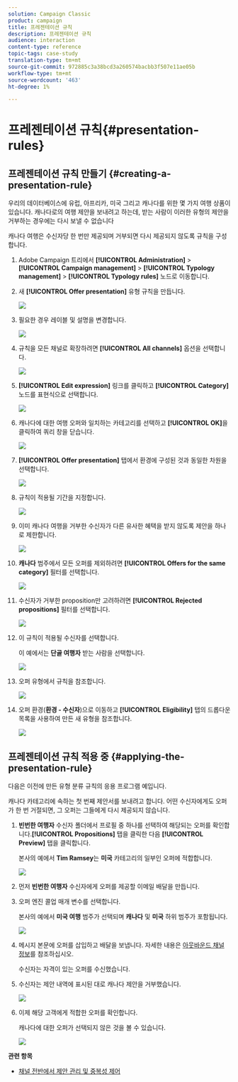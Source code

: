 ```yaml
---
solution: Campaign Classic
product: campaign
title: 프레젠테이션 규칙
description: 프레젠테이션 규칙
audience: interaction
content-type: reference
topic-tags: case-study
translation-type: tm+mt
source-git-commit: 972885c3a38bcd3a260574bacbb3f507e11ae05b
workflow-type: tm+mt
source-wordcount: '463'
ht-degree: 1%

---
```



# 프레젠테이션 규칙{#presentation-rules}

## 프레젠테이션 규칙 만들기 {#creating-a-presentation-rule}

우리의 데이터베이스에 유럽, 아프리카, 미국 그리고 캐나다를 위한 몇 가지 여행 상품이 있습니다. 캐나다로의 여행 제안을 보내려고 하는데, 받는 사람이 이러한 유형의 제안을 거부하는 경우에는 다시 보낼 수 없습니다

캐나다 여행은 수신자당 한 번만 제공되며 거부되면 다시 제공되지 않도록 규칙을 구성합니다.

1. Adobe Campaign 트리에서 **[!UICONTROL Administration]** > **[!UICONTROL Campaign management]** > **[!UICONTROL Typology management]** > **[!UICONTROL Typology rules]** 노드로 이동합니다.
1. 새 **[!UICONTROL Offer presentation]** 유형 규칙을 만듭니다.

   ![](assets/offer_typology_example_001.png)

1. 필요한 경우 레이블 및 설명을 변경합니다.

   ![](assets/offer_typology_example_002.png)

1. 규칙을 모든 채널로 확장하려면 **[!UICONTROL All channels]** 옵션을 선택합니다.

   ![](assets/offer_typology_example_003.png)

1. **[!UICONTROL Edit expression]** 링크를 클릭하고 **[!UICONTROL Category]** 노드를 표현식으로 선택합니다.

   ![](assets/offer_typology_example_004.png)

1. 캐나다에 대한 여행 오퍼와 일치하는 카테고리를 선택하고 **[!UICONTROL OK]**&#x200B;을 클릭하여 쿼리 창을 닫습니다.

   ![](assets/offer_typology_example_005.png)

1. **[!UICONTROL Offer presentation]** 탭에서 환경에 구성된 것과 동일한 차원을 선택합니다.

   ![](assets/offer_typology_example_006.png)

1. 규칙이 적용될 기간을 지정합니다.

   ![](assets/offer_typology_example_007.png)

1. 이미 캐나다 여행을 거부한 수신자가 다른 유사한 혜택을 받지 않도록 제안을 하나로 제한합니다.

   ![](assets/offer_typology_example_008.png)

1. **캐나다** 범주에서 모든 오퍼를 제외하려면 **[!UICONTROL Offers for the same category]** 필터를 선택합니다.

   ![](assets/offer_typology_example_020.png)

1. 수신자가 거부한 proposition만 고려하려면 **[!UICONTROL Rejected propositions]** 필터를 선택합니다.

   ![](assets/offer_typology_example_021.png)

1. 이 규칙이 적용될 수신자를 선택합니다.

   이 예에서는 **단골 여행자** 받는 사람을 선택합니다.

   ![](assets/offer_typology_example_009.png)

1. 오퍼 유형에서 규칙을 참조합니다.

   ![](assets/offer_typology_example_013.png)

1. 오퍼 환경(**환경 - 수신자**)으로 이동하고 **[!UICONTROL Eligibility]** 탭의 드롭다운 목록을 사용하여 만든 새 유형을 참조합니다.

   ![](assets/offer_typology_example_014.png)

## 프레젠테이션 규칙 적용 중 {#applying-the-presentation-rule}

다음은 이전에 만든 유형 분류 규칙의 응용 프로그램 예입니다.

캐나다 카테고리에 속하는 첫 번째 제안서를 보내려고 합니다. 어떤 수신자에게도 오퍼가 한 번 거절되면, 그 오퍼는 그들에게 다시 제공되지 않습니다.

1. **빈번한 여행자** 수신자 폴더에서 프로필 중 하나를 선택하여 해당되는 오퍼를 확인합니다.**[!UICONTROL Propositions]** 탭을 클릭한 다음 **[!UICONTROL Preview]** 탭을 클릭합니다.

   본사의 예에서 **Tim Ramsey**&#x200B;는 **미국** 카테고리의 일부인 오퍼에 적합합니다.

   ![](assets/offer_typology_example_015.png)

1. 먼저 **빈번한 여행자** 수신자에게 오퍼를 제공할 이메일 배달을 만듭니다.
1. 오퍼 엔진 콜업 매개 변수를 선택합니다.

   본사의 예에서 **미국 여행** 범주가 선택되며 **캐나다** 및 **미국** 하위 범주가 포함됩니다.

   ![](assets/offer_typology_example_016.png)

1. 메시지 본문에 오퍼를 삽입하고 배달을 보냅니다. 자세한 내용은 [아웃바운드 채널 정보](../../interaction/using/about-outbound-channels.md)를 참조하십시오.

   수신자는 자격이 있는 오퍼를 수신했습니다.

1. 수신자는 제안 내역에 표시된 대로 캐나다 제안을 거부했습니다.

   ![](assets/offer_typology_example_018.png)

1. 이제 해당 고객에게 적합한 오퍼를 확인합니다.

   캐나다에 대한 오퍼가 선택되지 않은 것을 볼 수 있습니다.

   ![](assets/offer_typology_example_019.png)

**관련 항목**

* [채널 전반에서 제안 관리 및 중복성 제어](https://helpx.adobe.com/campaign/kb/simplifying-campaign-management-acc.html#Manageoffersandcontrolredundancyacrosschannels)